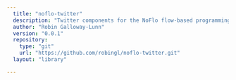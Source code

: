 ```yaml
---
  title: "noflo-twitter"
  description: "Twitter components for the NoFlo flow-based programming environment"
  author: "Robin Galloway-Lunn"
  version: "0.0.1"
  repository: 
    type: "git"
    url: "https://github.com/robingl/noflo-twitter.git"
  layout: "library"

---
```

